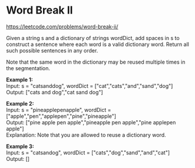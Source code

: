 # Word Break II
https://leetcode.com/problems/word-break-ii/

Given a string s and a dictionary of strings wordDict, add spaces in s to construct a sentence where each word is a valid dictionary word. Return all such possible sentences in any order.

Note that the same word in the dictionary may be reused multiple times in the segmentation.

<b>Example 1:</b>\
Input: s = "catsanddog", wordDict = ["cat","cats","and","sand","dog"]\
Output: ["cats and dog","cat sand dog"]

<b>Example 2:</b>\
Input: s = "pineapplepenapple", wordDict = ["apple","pen","applepen","pine","pineapple"]\
Output: ["pine apple pen apple","pineapple pen apple","pine applepen apple"]\
Explanation: Note that you are allowed to reuse a dictionary word.

<b>Example 3:</b>\
Input: s = "catsandog", wordDict = ["cats","dog","sand","and","cat"]\
Output: []